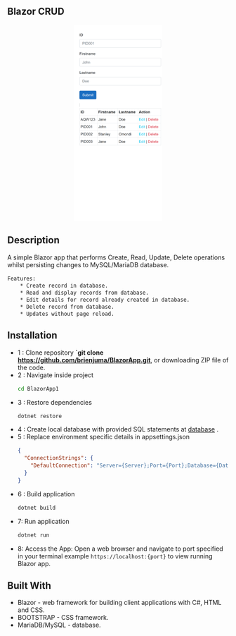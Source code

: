 ## Blazor CRUD
<p align="center">
<img src="./app.png" width="200px">
</p>

## Description
A simple Blazor app that performs Create, Read, Update, Delete operations whilst persisting changes to MySQL/MariaDB database.

    Features:
        * Create record in database.
        * Read and display records from database.
        * Edit details for record already created in database.
        * Delete record from database.
        * Updates without page reload.

## Installation
* 1 : Clone repository **`git clone https://github.com/brienjuma/BlazorApp.git**, or downloading ZIP file of the code.
* 2 : Navigate inside project
    ```bash
    cd BlazorApp1
    ```
* 3 : Restore dependencies
    ```bash
    dotnet restore
    ```
* 4 : Create local database with provided SQL statements at <a href="./database.txt">database</a>
.
* 5 : Replace environment specific details in appsettings.json
    ```json
    {
      "ConnectionStrings": {
        "DefaultConnection": "Server={Server};Port={Port};Database={Database};User={User};Password={Password};"
      }
    }
    ```
* 6 : Build application
    ```bash
    dotnet build
    ```
* 7: Run application
    ```bash
    dotnet run
    ```
* 8: Access the App: Open a web browser and navigate to port specified in your terminal example `https://localhost:{port}` to view running Blazor app.

## Built With
* Blazor - web framework for building client applications with C#, HTML and CSS.
* BOOTSTRAP - CSS framework.
* MariaDB/MySQL - database.